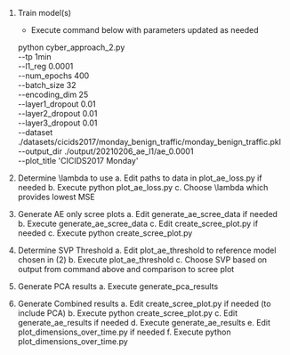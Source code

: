 1.  Train model(s)
    - Execute command below with parameters updated as needed

    python cyber_approach_2.py \
        --tp 1min \
        --l1_reg 0.0001 \
        --num_epochs 400 \
        --batch_size 32 \
        --encoding_dim 25 \
        --layer1_dropout 0.01 \
        --layer2_dropout 0.01 \
        --layer3_dropout 0.01 \
        --dataset ./datasets/cicids2017/monday_benign_traffic/monday_benign_traffic.pkl \
        --output_dir ./output/20210206_ae_l1/ae_0.0001 \
        --plot_title 'CICIDS2017 Monday'

2.  Determine \lambda to use
    a.  Edit paths to data in plot_ae_loss.py if needed
    b.  Execute python plot_ae_loss.py
    c.  Choose \lambda which provides lowest MSE

3.  Generate AE only scree plots
    a.  Edit generate_ae_scree_data if needed
    b.  Execute generate_ae_scree_data
    c.  Edit create_scree_plot.py if needed
    c.  Execute python create_scree_plot.py

4.  Determine SVP Threshold
    a.  Edit plot_ae_threshold to reference model chosen in (2)
    b.  Execute plot_ae_threshold
    c.  Choose SVP based on output from command above and comparison to scree plot

5.  Generate PCA results
    a.  Execute generate_pca_results

6.  Generate Combined results
    a.  Edit create_scree_plot.py if needed (to include PCA)
    b.  Execute python create_scree_plot.py
    c.  Edit generate_ae_results if needed
    d.  Execute generate_ae_results
    e.  Edit plot_dimensions_over_time.py if needed
    f.  Execute python plot_dimensions_over_time.py
